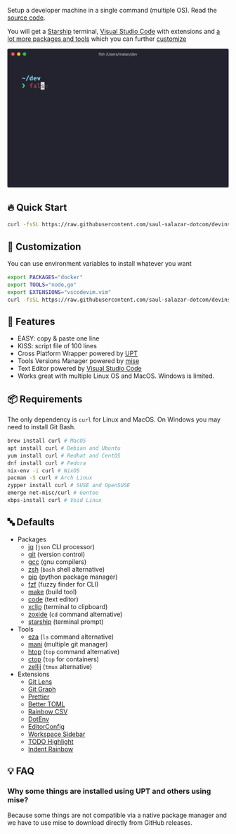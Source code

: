 Setup a developer machine in a single command (multiple OS). Read the [source code](https://github.com/saul-salazar-dotcom/devinstall.com).

You will get a [Starship](https://starship.rs/) terminal, [Visual Studio Code](https://code.visualstudio.com/) with extensions and [a lot more packages and tools](#defaults) which you can further [customize](#customization)

![starship example](https://raw.githubusercontent.com/starship/starship/master/media/demo.gif)

## 🔥 Quick Start
```sh
curl -fsSL https://raw.githubusercontent.com/saul-salazar-dotcom/devinstall.com/master/install.sh | sh
```

## 📝 Customization

You can use environment variables to install whatever you want

```sh
export PACKAGES="docker"
export TOOLS="node,go"
export EXTENSIONS="vscodevim.vim"
curl -fsSL https://raw.githubusercontent.com/saul-salazar-dotcom/devinstall.com/master/install.sh | sh
```

## 🚀 Features
- EASY: copy & paste one line
- KISS: script file of 100 lines
- Cross Platform Wrapper powered by [UPT](https://github.com/sigoden/upt)
- Tools Versions Manager powered by [mise](https://github.com/jdx/mise)
- Text Editor powered by [Visual Studio Code](https://code.visualstudio.com/)
- Works great with multiple Linux OS and MacOS. Windows is limited.

## 📦 Requirements

The only dependency is `curl` for Linux and MacOS. On Windows you may need to install Git Bash.

```sh
brew install curl # MacOS
apt install curl # Debian and Ubuntu
yum install curl # Redhat and CentOS
dnf install curl # Fedora
nix-env -i curl # NixOS
pacman -S curl # Arch Linux
zypper install curl # SUSE and OpenSUSE
emerge net-misc/curl # Gentoo
xbps-install curl # Void Linux
```

## 🔤 Defaults

- Packages
    - [jq](https://jqlang.github.io/jq/) (`json` CLI processor)
    - [git](https://git-scm.com/) (version control)
    - [gcc](https://gcc.gnu.org/) (gnu compilers)
    - [zsh](https://www.zsh.org/) (`bash` shell alternative)
    - [pip](https://pip.pypa.io/en/stable/) (python package manager)
    - [fzf](https://github.com/junegunn/fzf) (fuzzy finder for CLI)
    - [make](https://www.gnu.org/software/make/) (build tool)
    - [code](https://code.visualstudio.com/) (text editor)
    - [xclip](https://github.com/astrand/xclip) (terminal to clipboard)
    - [zoxide](https://zoxide.dev/) (`cd` command alternative)
    - [starship](https://starship.rs/) (terminal prompt)
- Tools
    - [eza](https://eza.rocks/) (`ls` command alternative)
    - [mani](https://manicli.com/) (multiple git manager)
    - [htop](https://htop.dev/) (`top` command alternative)
    - [ctop](https://ctop.sh/) (`top` for containers)
    - [zellij](https://zellij.dev/) (`tmux` alternative)
- Extensions
    - [Git Lens](https://marketplace.visualstudio.com/items?itemName=eamodio.gitlens)
    - [Git Graph](https://marketplace.visualstudio.com/items?itemName=mhutchie.git-graph)
    - [Prettier](https://marketplace.visualstudio.com/items?itemName=esbenp.prettier-vscode)
    - [Better TOML](https://marketplace.visualstudio.com/items?itemName=bungcip.better-toml)
    - [Rainbow CSV](https://marketplace.visualstudio.com/items?itemName=mechatroner.rainbow-csv)
    - [DotEnv](https://marketplace.visualstudio.com/items?itemName=mikestead.dotenv)
    - [EditorConfig](https://marketplace.visualstudio.com/items?itemName=EditorConfig.EditorConfig)
    - [Workspace Sidebar](https://marketplace.visualstudio.com/items?itemName=sketchbuch.vsc-workspace-sidebar)
    - [TODO Highlight](https://marketplace.visualstudio.com/items?itemName=wayou.vscode-todo-highlight)
    - [Indent Rainbow](https://marketplace.visualstudio.com/items?itemName=oderwat.indent-rainbow)

## 💡 FAQ

### Why some things are installed using UPT and others using mise?
Because some things are not compatible via a native package manager and we have to use mise to download directly from GitHub releases.
